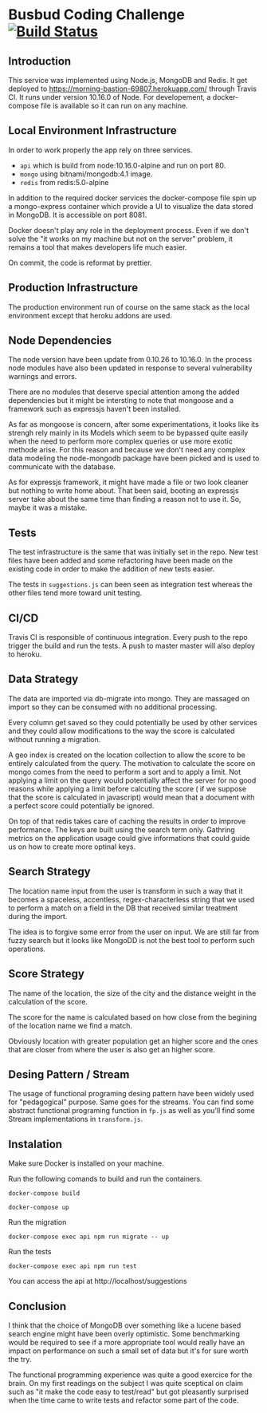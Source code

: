 # Busbud Coding Challenge [![Build Status](https://travis-ci.org/bendamqui/coding-challenge-backend-c.svg?branch=master)](https://travis-ci.org/bendamqui/coding-challenge-backend-c)



## Introduction

This service was implemented using Node.js, MongoDB and Redis. It get deployed to https://morning-bastion-69807.herokuapp.com/ through Travis CI. It runs under version 10.16.0 of Node. For developement, a docker-compose file is available so it can run on any machine.

## Local Environment Infrastructure

In order to work properly the app rely on three services. 

* `api` which is build from node:10.16.0-alpine and run on port 80.
* `mongo` using bitnami/mongodb:4.1 image.
* `redis` from redis:5.0-alpine

In addition to the required docker services the docker-compose file spin
up a mongo-express container which provide a UI to visualize the data stored in MongoDB. It is accessible on port 8081.

Docker doesn't play any role in the deployment process. Even if we don't solve the "it works on my machine but not on the server" problem, it remains a tool that makes developers life much easier.

On commit, the code is reformat by prettier.

## Production Infrastructure

The production environment run of course on the same stack as the local environment except that
heroku addons are used.

## Node Dependencies

The node version have been update from 0.10.26 to 10.16.0. In the process node modules have also been updated in response to several vulnerability warnings and errors.

There are no modules that deserve special attention among the added dependencies but it might be intersting to note that mongoose and a framework such as expressjs haven't been installed. 

As far as mongoose is concern, after some experimentations, it looks like its strengh rely mainly in its Models which seem to be bypassed quite easily when the need to perform more complex queries or use more exotic methode arise. For this reason and because we don't need any complex data modeling the node-mongodb package have been picked and is used to communicate with the database.

As for expressjs framework, it might have made a file or two look cleaner but nothing to write home about. That been said, booting an expressjs server take about the same time than finding a reason not to use it. So, maybe it was a mistake.


## Tests

The test infrastructure is the same that was initially set in the repo. New test files have been added and some refactoring have been made on the existing code in order to make the addition of new tests easier.

The tests in `suggestions.js` can been seen as integration test whereas the other files tend more 
toward unit testing.

## CI/CD

Travis CI is responsible of continuous integration. Every push to the repo trigger the build and run the tests. A push to master master will also deploy to heroku.

## Data Strategy

The data are imported via db-migrate into mongo. They are massaged on import so they can be consumed with no additional processing. 

Every column get saved so they could potentially be used by other services and they could allow  modifications to the way the score is calculated without running a migration.

A geo index is created on the location collection to allow the score to be entirely calculated from
the query. The motivation to calculate the score on mongo comes from the need to perform a sort and to apply a limit. Not applying a limit on the query would potentially affect the server for no good reasons while applying a limit before calcuting the score ( if we suppose that the score is calculated in javascript) would mean that a document with a perfect score could potentially be ignored.

On top of that redis takes care of caching the results in order to improve performance. The keys are built using the search term only. Gathring metrics on the application usage could give informations
that could guide us on how to create more optinal keys.

## Search Strategy

The location name input from the user is transform in such a way that it becomes a spaceless, accentless, regex-characterless string that we used to perform a match on a field in the DB that received similar treatment during the import. 

The idea is to forgive some error from the user on input. We are still far from fuzzy search but it looks like MongoDD is not the best tool to perform such operations.

## Score Strategy

The name of the location, the size of the city and the distance weight in the calculation of the score. 

The score for the name is calculated based on how close from the begining of the location name we find a match. 

Obviously location with greater population get an higher score and the ones that are closer from where
the user is also get an higher score.


## Desing Pattern / Stream

The usage of functional programing desing pattern have been widely used for "pedagogical" purpose. Same goes for the streams. You can find some abstract functional programing function in `fp.js` as well as you'll find some Stream implementations in `transform.js`. 

## Instalation
 
 Make sure Docker is installed on your machine.


Run the following comands to build and run the containers.

```docker-compose build```

```docker-compose up```

Run the migration

```docker-compose exec api npm run migrate -- up```

Run the tests

```docker-compose exec api npm run test```

You can access the api at http://localhost/suggestions

## Conclusion 

I think that the choice of MongoDB over something like a lucene based search engine might have been overly optimistic. Some benchmarking
would be required to see if a more appropriate tool would really have an impact on performance on such a small set of data but it's for sure 
worth the try.

The functional programming experience was quite a good exercice for the brain. On my first readings on the subject I was quite sceptical
on claim such as "it make the code easy to test/read" but got pleasantly surprised when the time came to write tests and refactor some part of 
the code.











